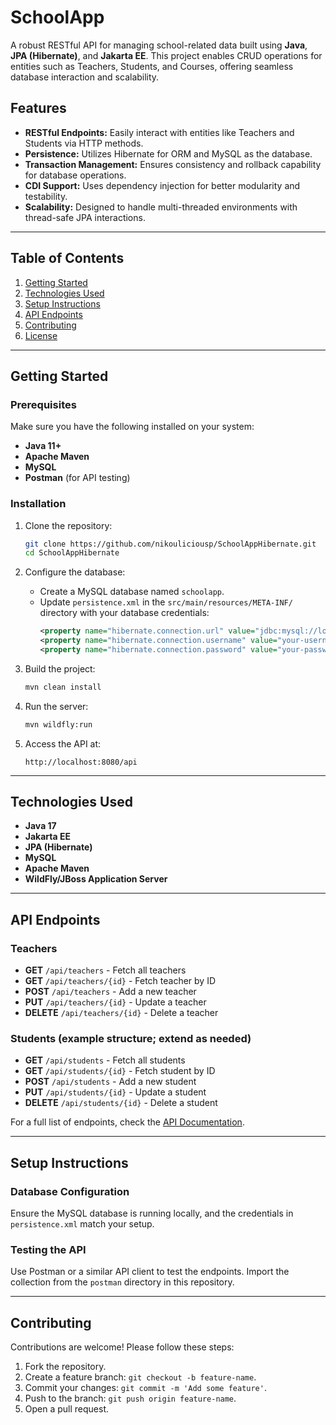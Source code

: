
# SchoolApp

A robust RESTful API for managing school-related data built using **Java**, **JPA (Hibernate)**, and **Jakarta EE**. This project enables CRUD operations for entities such as Teachers, Students, and Courses, offering seamless database interaction and scalability.

## Features

- **RESTful Endpoints:** Easily interact with entities like Teachers and Students via HTTP methods.
- **Persistence:** Utilizes Hibernate for ORM and MySQL as the database.
- **Transaction Management:** Ensures consistency and rollback capability for database operations.
- **CDI Support:** Uses dependency injection for better modularity and testability.
- **Scalability:** Designed to handle multi-threaded environments with thread-safe JPA interactions.

---

## Table of Contents

1. [Getting Started](#getting-started)
2. [Technologies Used](#technologies-used)
3. [Setup Instructions](#setup-instructions)
4. [API Endpoints](#api-endpoints)
5. [Contributing](#contributing)
6. [License](#license)

---

## Getting Started

### Prerequisites

Make sure you have the following installed on your system:

- **Java 11+**
- **Apache Maven**
- **MySQL**
- **Postman** (for API testing)

### Installation

1. Clone the repository:
   ```bash
   git clone https://github.com/nikouliciousp/SchoolAppHibernate.git
   cd SchoolAppHibernate
   ```

2. Configure the database:
   - Create a MySQL database named `schoolapp`.
   - Update `persistence.xml` in the `src/main/resources/META-INF/` directory with your database credentials:
     ```xml
     <property name="hibernate.connection.url" value="jdbc:mysql://localhost:3306/schoolapp?serverTimezone=UTC" />
     <property name="hibernate.connection.username" value="your-username" />
     <property name="hibernate.connection.password" value="your-password" />
     ```

3. Build the project:
   ```bash
   mvn clean install
   ```

4. Run the server:
   ```bash
   mvn wildfly:run
   ```

5. Access the API at:
   ```
   http://localhost:8080/api
   ```

---

## Technologies Used

- **Java 17**
- **Jakarta EE**
- **JPA (Hibernate)**
- **MySQL**
- **Apache Maven**
- **WildFly/JBoss Application Server**

---

## API Endpoints

### Teachers
- **GET** `/api/teachers` - Fetch all teachers
- **GET** `/api/teachers/{id}` - Fetch teacher by ID
- **POST** `/api/teachers` - Add a new teacher
- **PUT** `/api/teachers/{id}` - Update a teacher
- **DELETE** `/api/teachers/{id}` - Delete a teacher

### Students (example structure; extend as needed)
- **GET** `/api/students` - Fetch all students
- **GET** `/api/students/{id}` - Fetch student by ID
- **POST** `/api/students` - Add a new student
- **PUT** `/api/students/{id}` - Update a student
- **DELETE** `/api/students/{id}` - Delete a student

For a full list of endpoints, check the [API Documentation](#).

---

## Setup Instructions

### Database Configuration
Ensure the MySQL database is running locally, and the credentials in `persistence.xml` match your setup.

### Testing the API
Use Postman or a similar API client to test the endpoints. Import the collection from the `postman` directory in this repository.

---

## Contributing

Contributions are welcome! Please follow these steps:

1. Fork the repository.
2. Create a feature branch: `git checkout -b feature-name`.
3. Commit your changes: `git commit -m 'Add some feature'`.
4. Push to the branch: `git push origin feature-name`.
5. Open a pull request.
